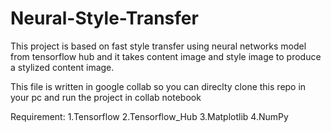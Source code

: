 # Neural-Style-Transfer

This project is based on fast style transfer using neural networks model from tensorflow hub and it takes content image and style image to produce a stylized content image.

This file is written in google collab so you can direclty clone this repo in your pc and run the project in collab notebook

Requirement:
1.Tensorflow
2.Tensorflow_Hub
3.Matplotlib
4.NumPy
